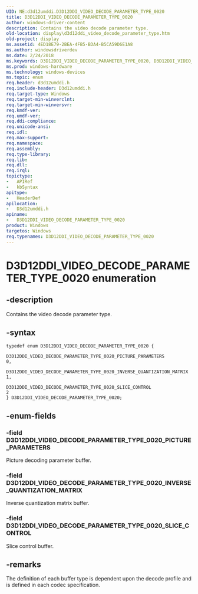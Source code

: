 ```yaml
---
UID: NE:d3d12umddi.D3D12DDI_VIDEO_DECODE_PARAMETER_TYPE_0020
title: D3D12DDI_VIDEO_DECODE_PARAMETER_TYPE_0020
author: windows-driver-content
description: Contains the video decode parameter type.
old-location: display\d3d12ddi_video_decode_parameter_type.htm
old-project: display
ms.assetid: 4ED18E79-2BEA-4FB5-BDA4-B5CA59D6E1A8
ms.author: windowsdriverdev
ms.date: 2/24/2018
ms.keywords: D3D12DDI_VIDEO_DECODE_PARAMETER_TYPE_0020, D3D12DDI_VIDEO_DECODE_PARAMETER_TYPE_0020 enumeration [Display Devices], D3D12DDI_VIDEO_DECODE_PARAMETER_TYPE_0020_INVERSE_QUANTIZATION_MATRIX, D3D12DDI_VIDEO_DECODE_PARAMETER_TYPE_0020_PICTURE_PARAMETERS, D3D12DDI_VIDEO_DECODE_PARAMETER_TYPE_0020_SLICE_CONTROL, d3d12umddi/D3D12DDI_VIDEO_DECODE_PARAMETER_TYPE_0020, d3d12umddi/D3D12DDI_VIDEO_DECODE_PARAMETER_TYPE_0020_INVERSE_QUANTIZATION_MATRIX, d3d12umddi/D3D12DDI_VIDEO_DECODE_PARAMETER_TYPE_0020_PICTURE_PARAMETERS, d3d12umddi/D3D12DDI_VIDEO_DECODE_PARAMETER_TYPE_0020_SLICE_CONTROL, display.d3d12ddi_video_decode_parameter_type
ms.prod: windows-hardware
ms.technology: windows-devices
ms.topic: enum
req.header: d3d12umddi.h
req.include-header: D3d12umddi.h
req.target-type: Windows
req.target-min-winverclnt: 
req.target-min-winversvr: 
req.kmdf-ver: 
req.umdf-ver: 
req.ddi-compliance: 
req.unicode-ansi: 
req.idl: 
req.max-support: 
req.namespace: 
req.assembly: 
req.type-library: 
req.lib: 
req.dll: 
req.irql: 
topictype:
-	APIRef
-	kbSyntax
apitype:
-	HeaderDef
apilocation:
-	D3d12umddi.h
apiname:
-	D3D12DDI_VIDEO_DECODE_PARAMETER_TYPE_0020
product: Windows
targetos: Windows
req.typenames: D3D12DDI_VIDEO_DECODE_PARAMETER_TYPE_0020
---
```


# D3D12DDI_VIDEO_DECODE_PARAMETER_TYPE_0020 enumeration


## -description


Contains the video decode parameter type. 


## -syntax


````
typedef enum D3D12DDI_VIDEO_DECODE_PARAMETER_TYPE_0020 { 
  D3D12DDI_VIDEO_DECODE_PARAMETER_TYPE_0020_PICTURE_PARAMETERS           = 0,
  D3D12DDI_VIDEO_DECODE_PARAMETER_TYPE_0020_INVERSE_QUANTIZATION_MATRIX  = 1,
  D3D12DDI_VIDEO_DECODE_PARAMETER_TYPE_0020_SLICE_CONTROL                = 2
} D3D12DDI_VIDEO_DECODE_PARAMETER_TYPE_0020;
````


## -enum-fields




### -field D3D12DDI_VIDEO_DECODE_PARAMETER_TYPE_0020_PICTURE_PARAMETERS

Picture decoding parameter buffer.


### -field D3D12DDI_VIDEO_DECODE_PARAMETER_TYPE_0020_INVERSE_QUANTIZATION_MATRIX

Inverse quantization matrix buffer.


### -field D3D12DDI_VIDEO_DECODE_PARAMETER_TYPE_0020_SLICE_CONTROL

Slice control buffer.


## -remarks



The definition of each buffer type is dependent upon the decode profile and is defined in each codec specification.



